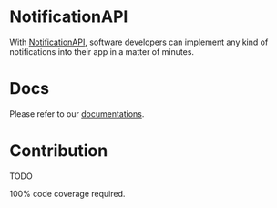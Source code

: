 # NotificationAPI

With [NotificationAPI](https://www.notificationapi.com), software developers can implement any kind of notifications into their app in a matter of minutes.

# Docs

Please refer to our [documentations](https://docs.notificationapi.com).

# Contribution

TODO

100% code coverage required.
